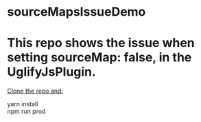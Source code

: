 # sourceMapsIssueDemo

<h1>This repo shows the issue when setting  sourceMap: false, in the UglifyJsPlugin.</h1>

<u>Clone the repo and:</u>

yarn install<br/>
npm run prod
